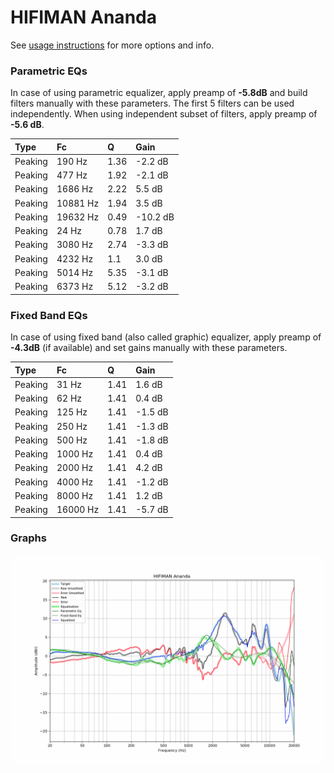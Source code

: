 # HIFIMAN Ananda
See [usage instructions](https://github.com/jaakkopasanen/AutoEq#usage) for more options and info.

### Parametric EQs
In case of using parametric equalizer, apply preamp of **-5.8dB** and build filters manually
with these parameters. The first 5 filters can be used independently.
When using independent subset of filters, apply preamp of **-5.6 dB**.

| Type    | Fc       |    Q | Gain     |
|:--------|:---------|:-----|:---------|
| Peaking | 190 Hz   | 1.36 | -2.2 dB  |
| Peaking | 477 Hz   | 1.92 | -2.1 dB  |
| Peaking | 1686 Hz  | 2.22 | 5.5 dB   |
| Peaking | 10881 Hz | 1.94 | 3.5 dB   |
| Peaking | 19632 Hz | 0.49 | -10.2 dB |
| Peaking | 24 Hz    | 0.78 | 1.7 dB   |
| Peaking | 3080 Hz  | 2.74 | -3.3 dB  |
| Peaking | 4232 Hz  | 1.1  | 3.0 dB   |
| Peaking | 5014 Hz  | 5.35 | -3.1 dB  |
| Peaking | 6373 Hz  | 5.12 | -3.2 dB  |

### Fixed Band EQs
In case of using fixed band (also called graphic) equalizer, apply preamp of **-4.3dB**
(if available) and set gains manually with these parameters.

| Type    | Fc       |    Q | Gain    |
|:--------|:---------|:-----|:--------|
| Peaking | 31 Hz    | 1.41 | 1.6 dB  |
| Peaking | 62 Hz    | 1.41 | 0.4 dB  |
| Peaking | 125 Hz   | 1.41 | -1.5 dB |
| Peaking | 250 Hz   | 1.41 | -1.3 dB |
| Peaking | 500 Hz   | 1.41 | -1.8 dB |
| Peaking | 1000 Hz  | 1.41 | 0.4 dB  |
| Peaking | 2000 Hz  | 1.41 | 4.2 dB  |
| Peaking | 4000 Hz  | 1.41 | -1.2 dB |
| Peaking | 8000 Hz  | 1.41 | 1.2 dB  |
| Peaking | 16000 Hz | 1.41 | -5.7 dB |

### Graphs
![](./HIFIMAN%20Ananda.png)